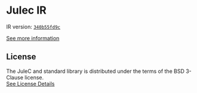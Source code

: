 # Julec IR

IR version: [`340b55fd9c`](https://github.com/julelang/jule/tree/340b55fd9c9ccb47fd841919c0ad46bbedc2b0b8)

[See more information](https://manual.jule.dev/getting-started/install-from-source/compile-from-ir.html)

## License

The JuleC and standard library is distributed under the terms of the BSD 3-Clause license. \
[See License Details](./LICENSE)
